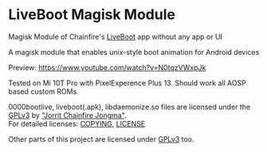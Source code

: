 # LiveBoot Magisk Module

Magisk Module of Chainfire's [LiveBoot](https://github.com/Chainfire/liveboot) app without any app or UI

A magisk module that enables unix-style boot animation for Android devices

Preview: https://www.youtube.com/watch?v=N0tqzVWxpJk

Tested on Mi 10T Pro with PixelExperence Plus 13. Should work all AOSP based custom ROMs.

0000bootlive, liveboot(.apk), libdaemonize.so files are licensed under the [GPLv3](https://github.com/Chainfire/liveboot/blob/master/LICENSE) by ["Jorrit Chainfire Jongma"](https://github.com/Chainfire).   
For detailed licenses: [COPYING](https://github.com/Chainfire/liveboot/blob/master/LICENSE), [LICENSE](https://github.com/Chainfire/liveboot/blob/master/COPYING)

Other parts of this project are licensed under [GPLv3](https://github.com/symbuzzer/livebootmagisk/blob/main/LICENSE) too.
